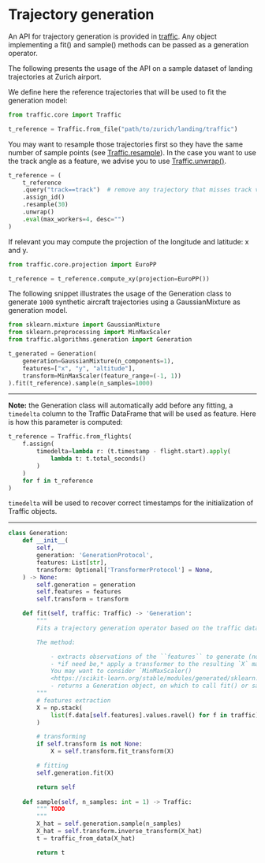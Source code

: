 # Trajectory generation

An API for trajectory generation is provided in [traffic](https://traffic-viz.github.io/index.html). Any object implementing a fit() and sample() methods can be passed as a generation operator.

The following presents the usage of the API on a sample dataset of landing trajectories at Zurich airport.

We define here the reference trajectories that will be used to fit the generation model:

```py
from traffic.core import Traffic

t_reference = Traffic.from_file("path/to/zurich/landing/traffic")
```

You may want to resample those trajectories first so they have the same number of sample points (see [Traffic.resample](https://traffic-viz.github.io/traffic.core.traffic.html#traffic.core.Traffic.resample)). In the case you want to use the track angle as a feature, we advise you to use [Traffic.unwrap()](https://traffic-viz.github.io/traffic.core.traffic.html#traffic.core.Traffic.unwrap).


```py
t_reference = (
    t_reference
    .query("track==track")  # remove any trajectory that misses track values
    .assign_id()
    .resample(30)
    .unwrap()
    .eval(max_workers=4, desc="")
)
```

If relevant you may compute the projection of the longitude and latitude: x and y.

```py
from traffic.core.projection import EuroPP

t_reference = t_reference.compute_xy(projection=EuroPP())
```

The following snippet illustrates the usage of the Generation class to generate `1000` synthetic aircraft trajectories using a GaussianMixture as generation model.

```py
from sklearn.mixture import GaussianMixture
from sklearn.preprocessing import MinMaxScaler
from traffic.algorithms.generation import Generation

t_generated = Generation(
    generation=GaussianMixture(n_components=1),
    features=["x", "y", "altitude"],
    transform=MinMaxScaler(feature_range=(-1, 1))
).fit(t_reference).sample(n_samples=1000)
```

---

**Note:** the Generation class will automatically add before any fitting, a `timedelta` column to the Traffic DataFrame that will be used as feature. Here is how this parameter is computed:

```py
t_reference = Traffic.from_flights(
    f.assign(
        timedelta=lambda r: (t.timestamp - flight.start).apply(
            lambda t: t.total_seconds()
        )
    )
    for f in t_reference
)
```

`timedelta` will be used to recover correct timestamps for the initialization of Traffic objects.

---------

```py
class Generation:
    def __init__(
        self,
        generation: 'GenerationProtocol',
        features: List[str],
        transform: Optional['TransformerProtocol'] = None,
    ) -> None:
        self.generation = generation
        self.features = features
        self.transform = transform

    def fit(self, traffic: Traffic) -> 'Generation':
        """
        Fits a trajectory generation operator based on the traffic data.

        The method:

            - extracts observations of the ``features`` to generate (no default value);
            - *if need be,* apply a transformer to the resulting `X` matrix.
            You may want to consider `MinMaxScaler()
            <https://scikit-learn.org/stable/modules/generated/sklearn.preprocessing.MinMaxScaler.html>`_;
            - returns a Generation object, on which to call fit() or sample() methods. Sampling methods return a Traffic DataFrame containing generated trajectories.
        """
        # features extraction
        X = np.stack(
            list(f.data[self.features].values.ravel() for f in traffic)
        )

        # transforming
        if self.transform is not None:
            X = self.transform.fit_transform(X)

        # fitting
        self.generation.fit(X)

        return self
    
    def sample(self, n_samples: int = 1) -> Traffic:
        """ TODO
        """
        X_hat = self.generation.sample(n_samples)
        X_hat = self.transform.inverse_transform(X_hat)
        t = traffic_from_data(X_hat)

        return t
```
